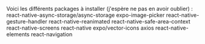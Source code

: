 Voici les différents packages à installer (j'espère ne pas en avoir oublier) :
  react-native-async-storage/async-storage
  expo-image-picker
  react-native-gesture-handler
  react-native-reanimated
  react-native-safe-area-context
  react-native-screens
  react-native
  expo/vector-icons
  axios
  react-native-elements
  react-navigation
